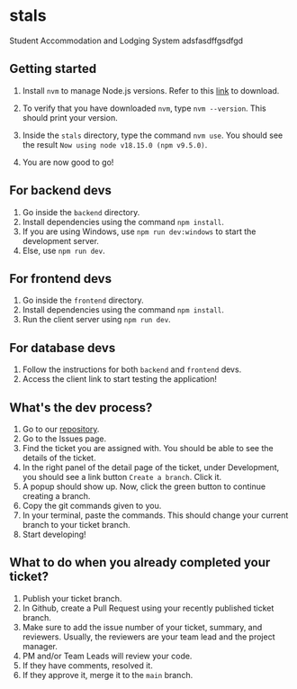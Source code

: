 # stals 

Student Accommodation and Lodging System adsfasdffgsdfgd

## Getting started

1. Install ```nvm``` to manage Node.js versions. Refer to this [link](https://www.freecodecamp.org/news/node-version-manager-nvm-install-guide/) to download.

2. To verify that you have downloaded ```nvm```, type ```nvm --version```. This should print your version.

4. Inside the ```stals``` directory, type the command ```nvm use```. You should see the result ```Now using node v18.15.0 (npm v9.5.0)```.

3. You are now good to go!

## For backend devs

1. Go inside the ```backend``` directory. 
2. Install dependencies using the command ```npm install```.
3. If you are using Windows, use ```npm run dev:windows``` to start the development server.
4. Else, use ```npm run dev```.

## For frontend devs
1. Go inside the ```frontend``` directory. 
2. Install dependencies using the command ```npm install```.
3. Run the client server using ```npm run dev```.

## For database devs
1. Follow the instructions for both ```backend``` and ```frontend``` devs.
2. Access the client link to start testing the application!

## What's the dev process?
1. Go to our [repository](https://github.com/stals-e6l/stals).
2. Go to the Issues page.
3. Find the ticket you are assigned with. You should be able to see the details of the ticket.
4. In the right panel of the detail page of the ticket, under Development, you should see a link button ```Create a branch```. Click it.
5. A popup should show up. Now, click the green button to continue creating a branch.
6. Copy the git commands given to you.
7. In your terminal, paste the commands. This should change your current branch to your ticket branch.
8. Start developing!

## What to do when you already completed your ticket?
1. Publish your ticket branch.
2. In Github, create a Pull Request using your recently published ticket branch.
3. Make sure to add the issue number of your ticket, summary, and reviewers. Usually, the reviewers are your team lead and the project manager.
4. PM and/or Team Leads will review your code.
5. If they have comments, resolved it.
6. If they approve it, merge it to the ```main``` branch.